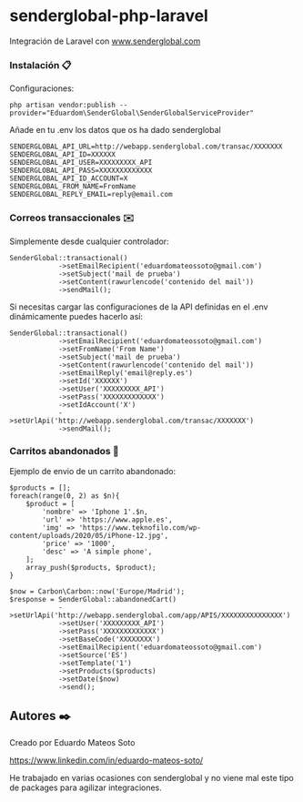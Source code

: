 # senderglobal-php-laravel
Integración de Laravel con www.senderglobal.com

### Instalación 📋

Configuraciones:

```
php artisan vendor:publish --provider="Eduardom\SenderGlobal\SenderGlobalServiceProvider"
```

Añade en tu .env los datos que os ha dado senderglobal

```
SENDERGLOBAL_API_URL=http://webapp.senderglobal.com/transac/XXXXXXX
SENDERGLOBAL_API_ID=XXXXXX
SENDERGLOBAL_API_USER=XXXXXXXXX_API
SENDERGLOBAL_API_PASS=XXXXXXXXXXXXX
SENDERGLOBAL_API_ID_ACCOUNT=X
SENDERGLOBAL_FROM_NAME=FromName
SENDERGLOBAL_REPLY_EMAIL=reply@email.com
```

### Correos transaccionales ✉️

Simplemente desde cualquier controlador:

```
SenderGlobal::transactional()
            ->setEmailRecipient('eduardomateossoto@gmail.com')
            ->setSubject('mail de prueba')
            ->setContent(rawurlencode('contenido del mail'))
            ->sendMail();
```

Si necesitas cargar las configuraciones de la API definidas en el .env dinámicamente puedes hacerlo así:

```
SenderGlobal::transactional()
            ->setEmailRecipient('eduardomateossoto@gmail.com')
            ->setFromName('From Name')
            ->setSubject('mail de prueba')
            ->setContent(rawurlencode('contenido del mail'))
            ->setEmailReply('email@reply.es')
            ->setId('XXXXXX')
            ->setUser('XXXXXXXXX_API')
            ->setPass('XXXXXXXXXXXXX')
            ->setIdAccount('X')
            ->setUrlApi('http://webapp.senderglobal.com/transac/XXXXXXX')
            ->sendMail();
```
### Carritos abandonados 🛒

Ejemplo de envio de un carrito abandonado:

```
$products = [];
foreach(range(0, 2) as $n){
    $product = [
        'nombre' => 'Iphone 1'.$n,
        'url' => 'https://www.apple.es',
        'img' => 'https://www.teknofilo.com/wp-content/uploads/2020/05/iPhone-12.jpg',
        'price' => '1000',
        'desc' => 'A simple phone',
    ];
    array_push($products, $product);
}

$now = Carbon\Carbon::now('Europe/Madrid');
$response = SenderGlobal::abandonedCart()
            ->setUrlApi('http://webapp.senderglobal.com/app/APIS/XXXXXXXXXXXXXXX')
            ->setUser('XXXXXXXXX_API')
            ->setPass('XXXXXXXXXXXXX')
            ->setBaseCode('XXXXXXXX')
            ->setEmailRecipient('eduardomateossoto@gmail.com')
            ->setSource('ES')
            ->setTemplate('1')
            ->setProducts($products)
            ->setDate($now)
            ->send();
```

## Autores ✒️

Creado por Eduardo Mateos Soto

https://www.linkedin.com/in/eduardo-mateos-soto/

He trabajado en varias ocasiones con senderglobal y no viene mal este tipo de packages para agilizar integraciones.